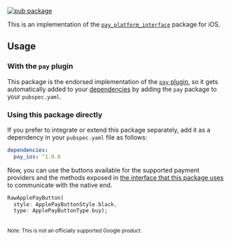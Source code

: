 [![pub package](https://img.shields.io/pub/v/pay_ios.svg)](https://pub.dartlang.org/packages/pay_ios)

This is an implementation of the [`pay_platform_interface`](https://github.com/google-pay/flutter-plugin/tree/main/pay_platform_interface) package for iOS.

## Usage

### With the `pay` plugin

This package is the endorsed implementation of the [`pay` plugin](https://pub.dev/packages/pay), so it gets automatically added to your [dependencies](https://flutter.dev/platform-plugins/) by adding the `pay` package to your `pubspec.yaml`.

### Using this package directly

If you prefer to integrate or extend this package separately, add it as a dependency in your `pubspec.yaml` file as follows:

```yaml
dependencies:
  pay_ios: ^1.0.8
```

Now, you can use the buttons available for the supported payment providers and the methods exposed in [the interface that this package uses](https://github.com/google-pay/flutter-plugin/tree/main/pay_platform_interface) to communicate with the native end.

```dart
RawApplePayButton(
  style: ApplePayButtonStyle.black,
  type: ApplePayButtonType.buy);
```

<br>
<sup>Note: This is not an officially supported Google product.</sup>